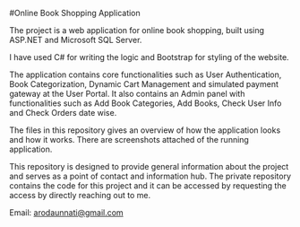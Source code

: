 #Online Book Shopping Application

The project is a web application for online book shopping, built using ASP.NET and Microsoft SQL Server.

I have used C# for writing the logic and Bootstrap for styling of the website. 

The application contains core functionalities such as User Authentication, Book Categorization, Dynamic Cart Management and simulated payment gateway at the User Portal. 
It also contains an Admin panel with functionalities such as Add Book Categories, Add Books, Check User Info and Check Orders date wise.

The files in this repository gives an overview of how the application looks and how it works.
There are screenshots attached of the running application.

This repository is designed to provide general information about the project and serves as a point of contact and information hub.
The private repository contains the code for this project and it can be accessed by requesting the access by directly reaching out to me.

Email: arodaunnati@gmail.com
